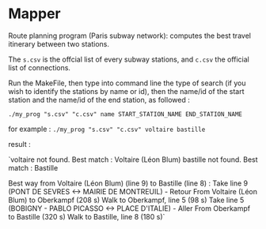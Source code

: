 # Mapper
Route planning program (Paris subway network): computes the best travel itinerary between two stations. 

The `s.csv` is the offcial list of every subway stations, and `c.csv` the official list of connections.

Run the MakeFile, then type into command line the type of search (if you wish to identify the stations by name or id), then the name/id of the start station and the name/id of the end station, as followed :

`./my_prog "s.csv" "c.csv" name START_STATION_NAME END_STATION_NAME` 

for example : `./my_prog "s.csv" "c.csv" voltaire bastille`


result :

`voltaire not found. Best match : Voltaire (Léon Blum)
bastille not found. Best match : Bastille

Best way from Voltaire (Léon Blum) (line 9) to Bastille (line 8) : 
Take line 9 (PONT DE SEVRES <-> MAIRIE DE MONTREUIL) - Retour
From Voltaire (Léon Blum) to Oberkampf (208 s)
Walk to Oberkampf, line 5 (98 s)
Take line 5 (BOBIGNY - PABLO PICASSO <-> PLACE D'ITALIE) - Aller
From Oberkampf to Bastille (320 s)
Walk to Bastille, line 8 (180 s)`



